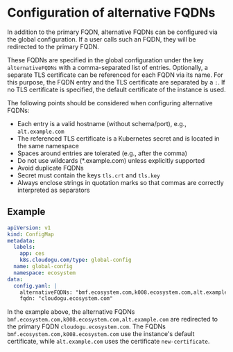 # Configuration of alternative FQDNs

In addition to the primary FQDN, alternative FQDNs can be configured via the global configuration.
If a user calls such an FQDN, they will be redirected to the primary FQDN.

These FQDNs are specified in the global configuration under the key `alternativeFQDNs` with a comma-separated list of entries.
Optionally, a separate TLS certificate can be referenced for each FQDN via its name. For this purpose, the FQDN entry and the TLS certificate are separated by a `:`.
If no TLS certificate is specified, the default certificate of the instance is used.

The following points should be considered when configuring alternative FQDNs:

- Each entry is a valid hostname (without schema/port), e.g., `alt.example.com`
- The referenced TLS certificate is a Kubernetes secret and is located in the same namespace
- Spaces around entries are tolerated (e.g., after the comma)
- Do not use wildcards (*.example.com) unless explicitly supported
- Avoid duplicate FQDNs
- Secret must contain the keys `tls.crt` and `tls.key`
- Always enclose strings in quotation marks so that commas are correctly interpreted as separators

## Example

```yaml
apiVersion: v1
kind: ConfigMap
metadata:
  labels:
    app: ces
    k8s.cloudogu.com/type: global-config
  name: global-config
  namespace: ecosystem
data:
  config.yaml: |
    alternativeFQDNs: "bmf.ecosystem.com,k008.ecosystem.com,alt.example.com:new-certificate",
    fqdn: "cloudogu.ecosystem.com"
```

In the example above, the alternative FQDNs `bmf.ecosystem.com,k008.ecosystem.com,alt.example.com` are redirected to the primary FQDN `cloudogu.ecosystem.com`.
The FQDNs `bmf.ecosystem.com,k008.ecosystem.com` use the instance's default certificate, while `alt.example.com` uses the certificate `new-certificate`.